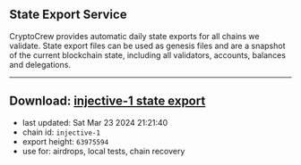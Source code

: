## State Export Service
CryptoCrew provides automatic daily state exports for all chains we validate. State export files can be used as genesis files and are a snapshot of the current blockchain state, including all validators, accounts, balances and delegations.

---
**Download: [injective-1 state export](https://dl-eu2.ccvalidators.com/SERVICE/injective/injective-1_export_63975594.json)**
---

- last updated: Sat Mar 23 2024 21:21:40
- chain id: `injective-1`
- export height: `63975594`
- use for: airdrops, local tests, chain recovery
